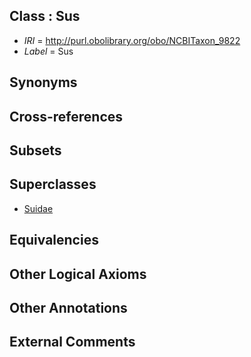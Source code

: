 
## Class : Sus

 * *IRI* = http://purl.obolibrary.org/obo/NCBITaxon_9822
 * *Label* = Sus

## Synonyms


## Cross-references


## Subsets


## Superclasses

 * [Suidae](../../NCBITaxon/21/NCBITaxon_9821.md)

## Equivalencies


## Other Logical Axioms


## Other Annotations


## External Comments

